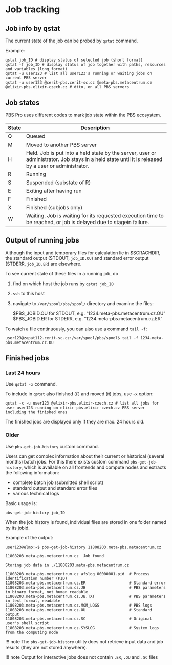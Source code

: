 # Job tracking

## Job info by qstat 

The current state of the job can be probed by `qstat` command.

Example:

    qstat job_ID # display status of selected job (short format)
    qstat -f job_ID # display status of job together with paths, resources and variables (long format)
    qstat -u user123 # list all user123's running or waiting jobs on current PBS server 
    qstat -u user123 @cerit-pbs.cerit-sc.cz @meta-pbs.metacentrum.cz @elixir-pbs.elixir-czech.cz # dtto, on all PBS servers

## Job states

PBS Pro uses different codes to mark job state within the PBS ecosystem. 

| State | Description |
|-------|-------------|
| Q | Queued |
| M | Moved to another PBS server |
| H | Held. Job is put into a held state by the server, user or administrator. Job stays in a held state until it is released by a user or administrator.|
| R | Running |
| S | Suspended (substate of R) |
| E | Exiting after having run |
| F | Finished |
| X | Finished (subjobs only) |
| W | Waiting. Job is waiting for its requested execution time to be reached, or job is delayed due to stagein failure. |

## Output of running jobs

Although the input and temporary files for calculation lie in $SCRACHDIR, the standard output (STDOUT, `job_ID.OU`) and standard error output (STDERR, `job_ID.ER`) are elsewhere. 

To see current state of these files in a running job, do

1. find on which host the job runs by `qstat job_ID`
2. `ssh` to this host
3. navigate to `/var/spool/pbs/spool/` directory and examine the files:

    $PBS_JOBID.OU for STDOUT, e.g. “1234.meta-pbs.metacentrum.cz.OU”
    $PBS_JOBID.ER for STDERR, e.g. “1234.meta-pbs.metacentrum.cz.ER”

To watch a file continuously, you can also use a command `tail -f`:

    user123@zapat112.cerit-sc.cz:/var/spool/pbs/spool$ tail -f 1234.meta-pbs.metacentrum.cz.OU 

 
## Finished jobs

### Last 24 hours

Use `qstat -x` command.

To include in `qstat` also finished (`F`) and moved (`M`) jobs, use `-x` option:

    qstat -x -u user123 @elixir-pbs.elixir-czech.cz # list all jobs for user user123 running on elixir-pbs.elixir-czech.cz PBS server including the finished ones

The finished jobs are displayed only if they are max. 24 hours old.

### Older

Use `pbs-get-job-history` custom command.

Users can get complex information about their current or historical (several months) batch jobs. For this there exists custom command `pbs-get-job-history`, which is available on all frontends and compute nodes and extracts the following information:

- complete batch job (submitted shell script)
- standard output and standard error files
- various technical logs

Basic usage is:

    pbs-get-job-history job_ID

When the job history is found, individual files are stored in one folder named by its jobid.

Example of the output:

    user123@elmo:~$ pbs-get-job-history 11808203.meta-pbs.metacentrum.cz
    
    11808203.meta-pbs.metacentrum.cz  Job found
    
    Storing job data in ./11808203.meta-pbs.metacentrum.cz
    
    11808203.meta-pbs.metacentrum.cz_afslog_00000001.pid  # Process identification number (PID)
    11808203.meta-pbs.metacentrum.cz.ER                   # Standard error
    11808203.meta-pbs.metacentrum.cz.JB                   # PBS parameters in binary format, not human readable
    11808203.meta-pbs.metacentrum.cz.JB.TXT               # PBS parameters in text format, readable
    11808203.meta-pbs.metacentrum.cz.MOM_LOGS             # PBS logs
    11808203.meta-pbs.metacentrum.cz.OU                   # Standard output
    11808203.meta-pbs.metacentrum.cz.SC                   # Original user's shell script
    11808203.meta-pbs.metacentrum.cz.SYSLOG               # System logs from the computing node

!!! note
The `pbs-get-job-history` utility does not retrieve input data and job results (they are not stored anywhere).

!!! note
Output for interactive jobs does not contain `.ER`, `.OU` and `.SC` files

